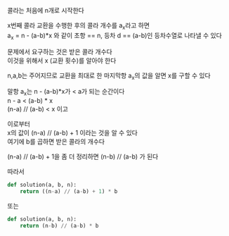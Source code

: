 콜라는 처음에 n개로 시작한다  

x번째 콜라 교환을 수행한 후의 콜라 개수를 a<sub>x</sub>라고 하면  
a<sub>x</sub> = n - (a-b)*x 와 같이 초항 == n, 등차 d == (a-b)인 등차수열로 나타낼 수 있다  

문제에서 요구하는 것은 받은 콜라 개수다  
이것을 위해서 x (교환 횟수)를 알아야 한다  

n,a,b는 주어지므로 교환을 최대로 한 마지막항 a<sub>x</sub>의 값을 알면 x를 구할 수 있다    

말항 a<sub>x</sub>는 n - (a-b)*x가 < a가 되는 순간이다  
n - a < (a-b) * x  
(n-a) // (a-b) < x 이고  

이로부터  
x의 값이 (n-a) // (a-b) + 1 이라는 것을 알 수 있다  
여기에 b를 곱하면 받은 콜라의 개수다  

(n-a) // (a-b) + 1을 좀 더 정리하면 (n-b) // (a-b) 가 된다


따라서  
```python
def solution(a, b, n):
    return ((n-a) // (a-b) + 1) * b
```
또는  
```python
def solution(a, b, n):
    return (n-b) // (a-b) * b
``` 




